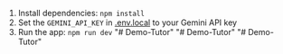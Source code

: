 1. Install dependencies:
   `npm install`
2. Set the `GEMINI_API_KEY` in [.env.local](.env.local) to your Gemini API key
3. Run the app:
   `npm run dev`
"# Demo-Tutor" 
"# Demo-Tutor" 
"# Demo-Tutor" 
